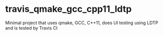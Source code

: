 # travis_qmake_gcc_cpp11_ldtp
Minimal project that uses qmake, GCC, C++11, does UI testing using LDTP and is tested by Travis CI
